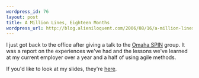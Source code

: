 ```yaml
--- 
wordpress_id: 76
layout: post
title: A Million Lines, Eighteen Months
wordpress_url: http://blog.alieniloquent.com/2006/08/16/a-million-lines-eighteen-months/
---
```

I just got back to the office after giving a talk to the <a href="http://www.omahaspin.org">Omaha <acronym title="Software Process Improvement Network">SPIN</acronym></a> group.  It was a report on the experiences we've had and the lessons we've learned at my current employer over a year and a half of using agile methods.

If you'd like to look at my slides, they're <a href="http://www.alieniloquent.com/talks/profitstars-xp/ProfitstarsExperienceReport.pdf">here</a>.
